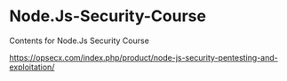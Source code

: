 # Node.Js-Security-Course

Contents for Node.Js Security Course
 
https://opsecx.com/index.php/product/node-js-security-pentesting-and-exploitation/
